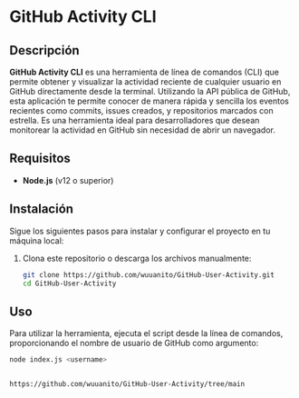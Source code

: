 # GitHub Activity CLI

## Descripción

**GitHub Activity CLI** es una herramienta de línea de comandos (CLI) que permite obtener y visualizar la actividad reciente de cualquier usuario en GitHub directamente desde la terminal. Utilizando la API pública de GitHub, esta aplicación te permite conocer de manera rápida y sencilla los eventos recientes como commits, issues creados, y repositorios marcados con estrella. Es una herramienta ideal para desarrolladores que desean monitorear la actividad en GitHub sin necesidad de abrir un navegador.

## Requisitos

- **Node.js** (v12 o superior)

## Instalación

Sigue los siguientes pasos para instalar y configurar el proyecto en tu máquina local:

1. Clona este repositorio o descarga los archivos manualmente:

   ```bash
   git clone https://github.com/wuuanito/GitHub-User-Activity.git
   cd GitHub-User-Activity


## Uso

Para utilizar la herramienta, ejecuta el script desde la línea de comandos, proporcionando el nombre de usuario de GitHub como argumento:

   ```bash
node index.js <username>


https://github.com/wuuanito/GitHub-User-Activity/tree/main
